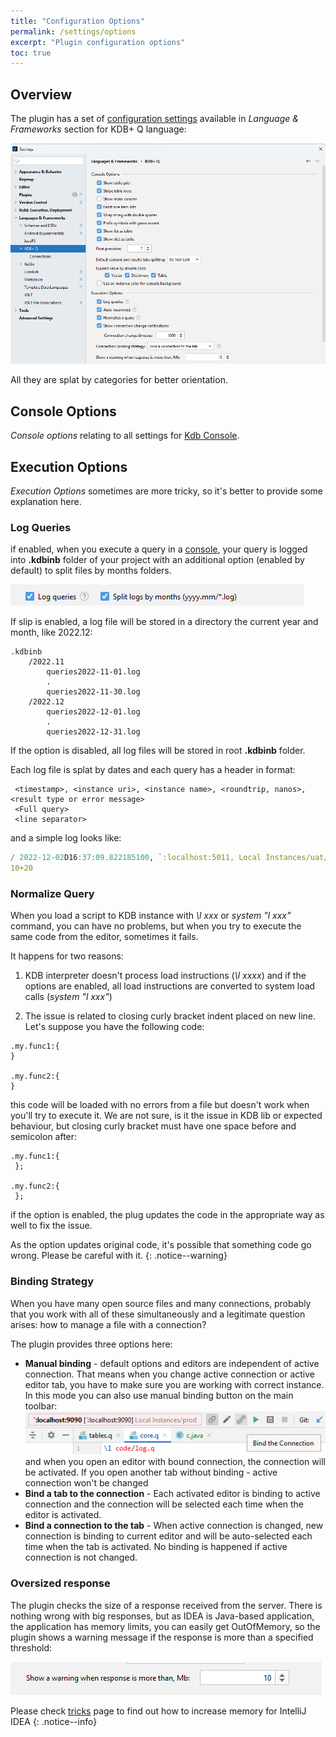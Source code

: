 ```yaml
---
title: "Configuration Options"
permalink: /settings/options
excerpt: "Plugin configuration options"
toc: true
---
```


## Overview

The plugin has a set of [configuration settings](https://www.jetbrains.com/help/idea/settings-preferences-dialog.html)
available in _Language & Frameworks_ section for KDB+ Q language:

![optionsMain](/assets/images/settings/options/optionsMain.png)

All they are splat by categories for better orientation.

## Console Options

_Console options_ relating to all settings for [Kdb Console](/features/console).

## Execution Options

_Execution Options_ sometimes are more tricky, so it's better to provide some explanation here.

### Log Queries

if enabled, when you execute a query in a [console](/features/console), your query is logged into **.kdbinb** folder of
your project with an additional option (enabled by default) to split files by months folders.

![optionsLogQuery](/assets/images/settings/options/optionsLogQuery.png)

If slip is enabled, a log file will be stored in a directory the current year and month, like 2022.12:

~~~
.kdbinb
    /2022.11
        queries2022-11-01.log
        .
        queries2022-11-30.log
    /2022.12    
        queries2022-12-01.log
        .
        queries2022-12-31.log
~~~

If the option is disabled, all log files will be stored in root **.kdbinb** folder.

Each log file is splat by dates and each query has a header in format:

~~~
 <timestamp>, <instance uri>, <instance name>, <roundtrip, nanos>, <result type or error message>
 <Full query>
 <line separator>
~~~

and a simple log looks like:

~~~ q 
/ 2022-12-02D16:37:09.822185100, `:localhost:5011, Local Instances/uat/RDB, 13662400, long
10+20
~~~

### Normalize Query

When you load a script to KDB instance with _\l xxx_ or _system "l xxx"_ command, you can have no problems, but when you
try to execute the same code from the editor, sometimes it fails.

It happens for two reasons:

1. KDB interpreter doesn't process load instructions (_\l xxxx_) and if the options are enabled, all load instructions are
   converted to system load calls (_system "l xxx"_)

2. The issue is related to closing curly bracket indent placed on new line. Let's suppose you have the following code:

~~~
.my.func1:{
}

.my.func2:{
}
~~~

this code will be loaded with no errors from a file but doesn't work when you'll try to execute it. We are not sure, is
it the issue in KDB lib or expected behaviour, but closing curly bracket must have one space before and semicolon after:

~~~
.my.func1:{
 };

.my.func2:{
 };
~~~

if the option is enabled, the plug updates the code in the appropriate way as well to fix the issue.

As the option updates original code, it's possible that something code go wrong. Please be careful with it.
{: .notice--warning}

### Binding Strategy

When you have many open source files and many connections, probably that you work with all of these simultaneously and a
legitimate question arises: how to manage a file with a connection?

The plugin provides three options here:

- **Manual binding** - default options and editors are independent of active connection. That means when you change
  active connection or active editor tab, you have to make sure you are working with correct instance. In this mode you
  can also use manual binding button on the main toolbar:<br>
  ![optionsBindConnection](/assets/images/settings/options/optionsBindConnection.png)<br>
  and when you open an editor with bound connection, the connection will be activated. If you open another tab without
  binding - active connection won't be changed
- **Bind a tab to the connection** - Each activated editor is binding to active connection and the connection will be
  selected each time when the editor is activated.
- **Bind a connection to the tab** - When active connection is changed, new connection is binding to current editor and
  will be auto-selected each time when the tab is activated. No binding is happened if active connection is not changed.

### Oversized response

The plugin checks the size of a response received from the server. There is nothing wrong with big responses, but as IDEA
is Java-based application, the application has memory limits, you can easily get OutOfMemory, so the plugin shows a
warning message if the response is more than a specified threshold:

![optionsOversizedResponse](/assets/images/settings/options/optionsOversizedResponse.png)

Please check [tricks](/tricks#memory) page to find out how to increase memory for IntelliJ IDEA
{: .notice--info}